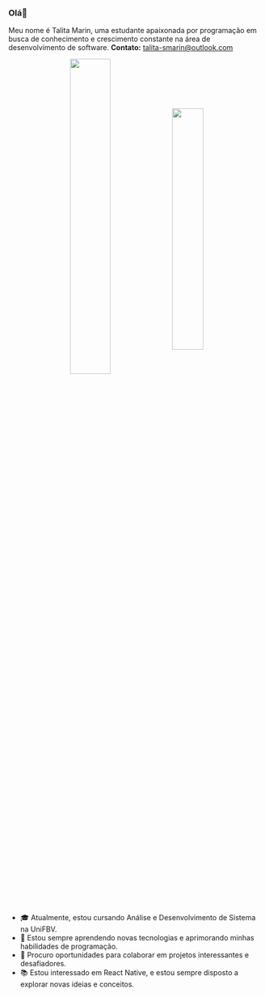 ### Olá👋

Meu nome é Talita Marin, uma estudante apaixonada por programação em busca de conhecimento e crescimento constante na área de desenvolvimento de software. 
<strong>Contato:</strong> talita-smarin@outlook.com

<div  align="center" style="margin-bottom:100px">
<img width=40% align="center"  src="https://github-readme-stats.vercel.app/api?username=talitamarin&show_icons=true&hide=contribs,prs&cache_seconds=86400&theme=default" />
<img width=35% align="center"  src="https://github-readme-stats.vercel.app/api/top-langs/?username=talitamarin&hide_progress=true" />
</div>

<br>

- 🎓 Atualmente, estou cursando Análise e Desenvolvimento de Sistema na UniFBV.
- 🌱 Estou sempre aprendendo novas tecnologias e aprimorando minhas habilidades de programação.
- 💼 Procuro oportunidades para colaborar em projetos interessantes e desafiadores.
- 📚 Estou interessado em React Native, e estou sempre disposto a explorar novas ideias e conceitos.


